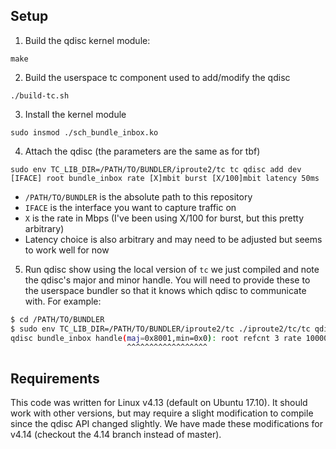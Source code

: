 ## Setup

1. Build the qdisc kernel module:

`make`

2. Build the userspace tc component used to add/modify the qdisc

`./build-tc.sh`

3. Install the kernel module

`sudo insmod ./sch_bundle_inbox.ko`

4. Attach the qdisc (the parameters are the same as for tbf)

`sudo env TC_LIB_DIR=/PATH/TO/BUNDLER/iproute2/tc tc qdisc add dev [IFACE] root bundle_inbox rate [X]mbit burst [X/100]mbit latency 50ms`

- `/PATH/TO/BUNDLER` is the absolute path to this repository
- `IFACE` is the interface you want to capture traffic on
- `X` is the rate in Mbps (I've been using X/100 for burst, but this pretty arbitrary)
- Latency choice is also arbitrary and may need to be adjusted but seems to work well for now

5. Run qdisc show using the local version of `tc` we just compiled and note the qdisc's major and minor handle. You will need to provide these to the userspace bundler so that it knows which qdisc to communicate with. For example:

```bash
$ cd /PATH/TO/BUNDLER
$ sudo env TC_LIB_DIR=/PATH/TO/BUNDLER/iproute2/tc ./iproute2/tc/tc qdisc show
qdisc bundle_inbox handle(maj=0x8001,min=0x0): root refcnt 3 rate 100000Kbit burst 131050b lat 50.0ms
                          ^^^^^^^^^^^^^^^^^^
```


## Requirements

This code was written for Linux v4.13 (default on Ubuntu 17.10). It should work with other versions,
but may require a slight modification to compile since the qdisc API changed slightly. We have
made these modifications for v4.14 (checkout the 4.14 branch instead of master).
